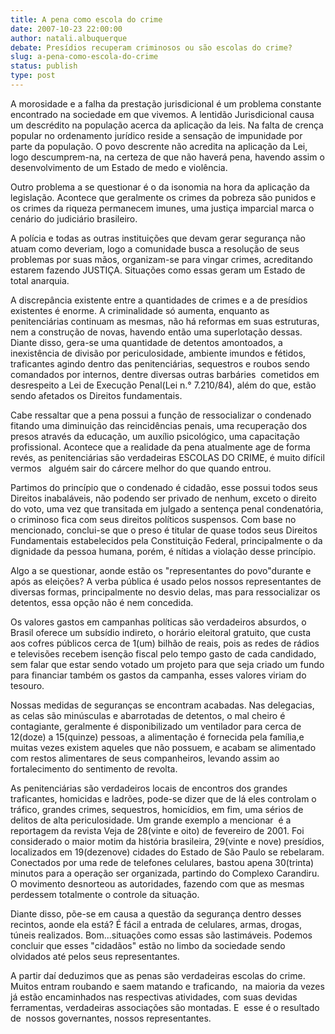 ```yaml
---
title: A pena como escola do crime
date: 2007-10-23 22:00:00
author: natali.albuquerque
debate: Presídios recuperam criminosos ou são escolas do crime?
slug: a-pena-como-escola-do-crime
status: publish 
type: post
---
```


A morosidade e a falha da prestação jurisdicional é um problema constante encontrado na sociedade em que vivemos. A lentidão Jurisdicional causa um descrédito na população acerca da aplicação da leis. Na falta de crença popular no ordenamento jurídico reside a sensação de impunidade por parte da população. O povo descrente não acredita na aplicação da Lei, logo descumprem-na, na certeza de que não haverá pena, havendo assim o desenvolvimento de um Estado de medo e violência.  
  
Outro problema a se questionar é o da isonomia na hora da aplicação da legislação. Acontece que geralmente os crimes da pobreza são punidos e os crimes da riqueza permanecem imunes, uma justiça imparcial marca o cenário do judiciário brasileiro.  
  
A polícia e todas as outras instituições que devam gerar segurança não atuam como deveriam, logo a comunidade busca a resolução de seus problemas por suas mãos, organizam-se para vingar crimes, acreditando estarem fazendo JUSTIÇA. Situações como essas geram um Estado de total anarquia.  
  
A discrepância existente entre a quantidades de crimes e a de presídios existentes é enorme. A criminalidade só aumenta, enquanto as  penitenciárias continuam as mesmas, não há reformas em suas estruturas, nem a construção de novas, havendo então uma superlotação dessas. Diante disso, gera-se uma quantidade de detentos amontoados, a inexistência de divisão por periculosidade, ambiente imundos e fétidos, traficantes agindo dentro das penitenciárias, sequestros e roubos sendo comandados por internos, dentre diversas outras barbáries  cometidos em desrespeito a Lei de Execução Penal(Lei n.° 7.210/84), além do que, estão sendo afetados os Direitos fundamentais.  
  
Cabe ressaltar que a pena possui a função de ressocializar o condenado fitando uma diminuição das reincidências penais, uma recuperação dos presos através da educação, um auxílio psicológico, uma capacitação profissional. Acontece que a realidade da pena atualmente age de forma revés, as penitenciárias são verdadeiras ESCOLAS DO CRIME, é muito difícil vermos   alguém sair do cárcere melhor do que quando entrou.  
  
Partimos do princípio que o condenado é cidadão, esse possui todos seus Direitos inabaláveis, não podendo ser privado de nenhum, exceto o direito do voto, uma vez que transitada em julgado a sentença penal condenatória, o criminoso fica com seus direitos políticos suspensos. Com base no mencionado, conclui-se que o preso é titular de quase todos seus Direitos Fundamentais estabelecidos pela Constituição Federal, principalmente o da dignidade da pessoa humana, porém, é nítidas a violação desse princípio.  
  
Algo a se questionar, aonde estão os "representantes do povo"durante e após as eleições? A verba pública é usado pelos nossos representantes de diversas formas, principalmente no desvio delas, mas para ressocializar os detentos, essa opção não é nem concedida.  
  
Os valores gastos em campanhas políticas são verdadeiros absurdos, o Brasil oferece um subsídio indireto, o horário eleitoral gratuito, que custa aos cofres públicos cerca de 1(um) bilhão de reais, pois as redes de rádios e televisões recebem isenção fiscal pelo tempo gasto de cada candidado, sem falar que estar sendo votado um projeto para que seja criado um fundo para financiar também os gastos da campanha, esses valores viriam do tesouro.  
  
Nossas medidas de seguranças se encontram acabadas. Nas delegacias, as celas são minúsculas e abarrotadas de detentos, o mal cheiro é contagiante, geralmente é disponibilizado um ventilador para cerca de 12(doze) a 15(quinze) pessoas, a alimentação é fornecida pela família,e muitas vezes existem aqueles que não possuem, e acabam se alimentado com restos alimentares de seus companheiros, levando assim ao fortalecimento do sentimento de revolta.  
  
As penitenciárias são verdadeiros locais de encontros dos grandes traficantes, homicidas e ladrões, pode-se dizer que de lá eles controlam o tráfico, grandes crimes, sequestros, homicídios, em fim, uma sérios de delitos de alta periculosidade. Um grande exemplo a mencionar  é a reportagem da revista Veja de 28(vinte e oito) de fevereiro de 2001. Foi considerado o maior motim da história brasileira, 29(vinte e nove) presídios, localizados em 19(dezenove) cidades do Estado de São Paulo se rebelaram. Conectados por uma rede de telefones celulares, bastou apena 30(trinta) minutos para a operação ser organizada, partindo do Complexo Carandiru. O movimento desnorteou as autoridades, fazendo com que as mesmas perdessem totalmente o controle da situação.  
  
Diante disso, põe-se em causa a questão da segurança dentro desses recintos, aonde ela está? É fácil a entrada de celulares, armas, drogas, túneis realizados. Bom...situações como essas são lastimáveis. Podemos concluir que esses "cidadãos" estão no limbo da sociedade sendo olvidados até pelos seus representantes.  
  
A partir daí deduzimos que as penas são verdadeiras escolas do crime. Muitos entram roubando e saem matando e traficando,  na maioria da vezes já estão encaminhados nas respectivas atividades, com suas devidas ferramentas, verdadeiras associações são montadas. E  esse é o resultado de  nossos governantes, nossos representantes.
